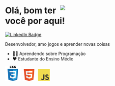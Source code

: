 <div>
  <img src="https://github.com/risoflorais/risoflorais/blob/main/banner.gif" width="325px" align = "right">

#  Olá, bom ter você por aqui!
  <div id="badges">
  <a href = "https://github.com/arthurarraes">
    <img src="https://img.shields.io/badge/LinkedIn-blue?style=for-the-badge&logo=linkedin&logoColor=white" alt="LinkedIn Badge"/>
  </a>
</div>

Desenvolvedor, amo jogos e aprender novas coisas

- 👩‍💻 Aprendendo sobre Programação
- ❤ Estudante do Ensino Médio
  
<div>
  <img src="https://github.com/devicons/devicon/blob/master/icons/css3/css3-original-wordmark.svg" title="CSS" alt="Java" width="50" height="50"/>&nbsp;
  <img src="https://github.com/devicons/devicon/blob/master/icons/html5/html5-original.svg" title="HTML5" alt="HTML" width="40" height="40"/>&nbsp;
  <img src="https://github.com/devicons/devicon/blob/master/icons/javascript/javascript-original.svg" title="JavaScript" alt="JavaScript" width="40" height="40"/>&nbsp;
</div>
